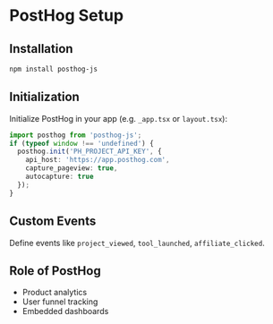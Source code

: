 # PostHog Setup

## Installation
```bash
npm install posthog-js
```

## Initialization
Initialize PostHog in your app (e.g. `_app.tsx` or `layout.tsx`):
```ts
import posthog from 'posthog-js';
if (typeof window !== 'undefined') {
  posthog.init('PH_PROJECT_API_KEY', {
    api_host: 'https://app.posthog.com',
    capture_pageview: true,
    autocapture: true
  });
}
```

## Custom Events
Define events like `project_viewed`, `tool_launched`, `affiliate_clicked`.

## Role of PostHog
- Product analytics
- User funnel tracking
- Embedded dashboards
